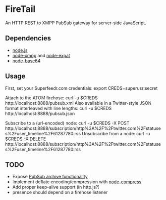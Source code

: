 # FireTail
An HTTP REST to XMPP PubSub gateway for server-side JavaScript.

## Dependencies
* [node.js](http://github.com/ry/node)
* [node-xmpp](http://github.com/astro/node-xmpp) and [node-expat](http://github.com/astro/node-xmpp)
* [node-base64](http://github.com/brainfucker/node-base64)

## Usage
First, set your Superfeedr.com credentials:
    export CREDS=superusr:secret

Attach to the ATOM firehose:
    curl -u $CREDS http://localhost:8888/pubsub.xml
Also available in a Twitter-style JSON format interleaved with line lengths:
    curl -u $CREDS http://localhost:8888/pubsub.json

Subscribe to a (url-encoded) node:
    curl -u $CREDS -X POST http://localhost:8888/subscription/http%3A%2F%2Ftwitter.com%2Fstatuses%2Fuser_timeline%2F61287780.rss
Unsubscribe from a node:
    curl -u $CREDS -X DELETE http://localhost:8888/subscription/http%3A%2F%2Ftwitter.com%2Fstatuses%2Fuser_timeline%2F61287780.rss

## TODO
* Expose [PubSub archive functionality](http://xmpp.org/extensions/xep-0060.html#subscriber-retrieve-requestall)
* Implement deflate encoding/compression with [node-compress](http://github.com/waveto/node-compress)
* Add proper keep-alive support (in http.js?)
* presence should depend on a firehose listener

